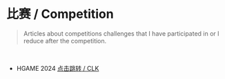 # 比赛 / Competition

> Articles about competitions challenges that I have participated in or I reduce after the competition.

<br>

- HGAME 2024 [点击跳转 / CLK](/archive/compete/hgame2024.md)
